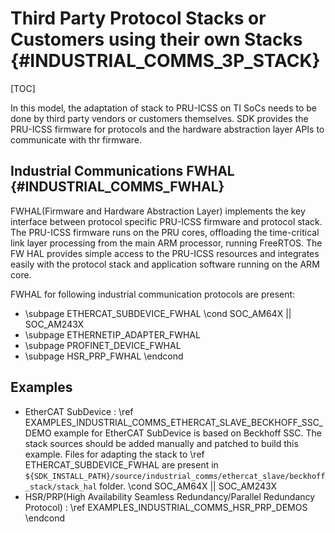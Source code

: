 # Third Party Protocol Stacks or Customers using their own Stacks {#INDUSTRIAL_COMMS_3P_STACK}

[TOC]


In this model, the adaptation of stack to PRU-ICSS on TI SoCs needs to be done by third party vendors or customers themselves. SDK provides the PRU-ICSS firmware for protocols and the hardware abstraction layer APIs to communicate with thr firmware.

## Industrial Communications FWHAL {#INDUSTRIAL_COMMS_FWHAL}

FWHAL(Firmware and Hardware Abstraction Layer) implements the key interface between protocol specific PRU-ICSS firmware and protocol stack. The PRU-ICSS firmware runs on the PRU cores, offloading the time-critical link layer processing from the main ARM processor, running FreeRTOS. The FW HAL provides simple access to the PRU-ICSS resources and integrates easily with the protocol stack and application software running on the ARM core.

FWHAL for following industrial communication protocols are present:

- \subpage ETHERCAT_SUBDEVICE_FWHAL
\cond SOC_AM64X || SOC_AM243X
- \subpage ETHERNETIP_ADAPTER_FWHAL
- \subpage PROFINET_DEVICE_FWHAL
- \subpage HSR_PRP_FWHAL
\endcond

## Examples

- EtherCAT SubDevice : \ref EXAMPLES_INDUSTRIAL_COMMS_ETHERCAT_SLAVE_BECKHOFF_SSC_DEMO example for EtherCAT SubDevice is based on Beckhoff SSC. The stack sources should be added manually and patched to build this example. Files for adapting the stack to \ref ETHERCAT_SUBDEVICE_FWHAL are present in `${SDK_INSTALL_PATH}/source/industrial_comms/ethercat_slave/beckhoff_stack/stack_hal` folder.
\cond SOC_AM64X || SOC_AM243X
- HSR/PRP(High Availability Seamless Redundancy/Parallel Redundancy Protocol) : \ref EXAMPLES_INDUSTRIAL_COMMS_HSR_PRP_DEMOS
\endcond
